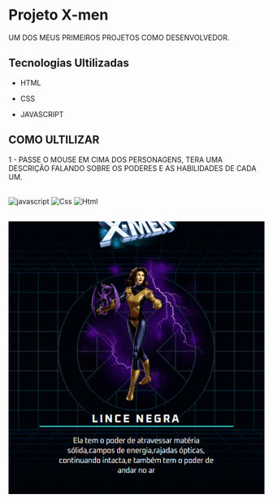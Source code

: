 # Projeto X-men
UM DOS MEUS PRIMEIROS PROJETOS COMO DESENVOLVEDOR.

## Tecnologias Ultilizadas
- HTML

- CSS

- JAVASCRIPT

## COMO ULTILIZAR

1 - PASSE O MOUSE EM CIMA DOS PERSONAGENS, TERA UMA DESCRIÇÃO FALANDO SOBRE OS PODERES E AS HABILIDADES DE CADA UM.

<div style="display: inline_block"><br/>
<img alingn="center"alt="javascript"src="https://img.shields.io/badge/JavaScript-F7DF1E?style=for-the-badge&logo=javascript&logoColor=black">
<img alingn="center"alt="Css"src="https://img.shields.io/badge/CSS-239120?&style=for-the-badge&logo=css3&logoColor=white" />
<img alingn="center"alt="Html"src="https://img.shields.io/badge/HTML-239120?style=for-the-badge&logo=html5&logoColor=white">
</div><br/>

[<img src="./Animação luffy.gif" alt="Projeto X-MEN">](https://uandersonlim.github.io/X-MEN/)
